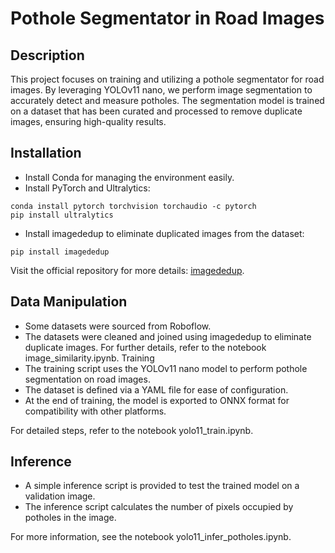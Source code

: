 # Pothole Segmentator in Road Images

## Description

This project focuses on training and utilizing a pothole segmentator for road images. By leveraging YOLOv11 nano, we perform image segmentation to accurately detect and measure potholes. The segmentation model is trained on a dataset that has been curated and processed to remove duplicate images, ensuring high-quality results.

## Installation
* Install Conda for managing the environment easily.
* Install PyTorch and Ultralytics:
```
conda install pytorch torchvision torchaudio -c pytorch
pip install ultralytics
```
* Install imagededup to eliminate duplicated images from the dataset:
```
pip install imagededup
```
Visit the official repository for more details: [imagededup](https://github.com/idealo/imagededup).


## Data Manipulation
* Some datasets were sourced from Roboflow.
* The datasets were cleaned and joined using imagededup to eliminate duplicate images. For further details, refer to the notebook image_similarity.ipynb.
Training
* The training script uses the YOLOv11 nano model to perform pothole segmentation on road images.
* The dataset is defined via a YAML file for ease of configuration.
* At the end of training, the model is exported to ONNX format for compatibility with other platforms.

For detailed steps, refer to the notebook yolo11_train.ipynb.

## Inference
* A simple inference script is provided to test the trained model on a validation image.
* The inference script calculates the number of pixels occupied by potholes in the image.

For more information, see the notebook yolo11_infer_potholes.ipynb.